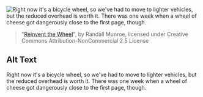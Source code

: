 ![Right now it's a bicycle wheel, so we've had to move to lighter vehicles, but the reduced overhead is worth it. There was one week when a wheel of cheese got dangerously close to the first page, though.](https://imgs.xkcd.com/comics/reinvent_the_wheel.png)
> "[Reinvent the Wheel](https://xkcd.com/2140/)", by Randall Munroe, licensed under Creative Commons Attribution-NonCommercial 2.5 License

## Alt Text
Right now it's a bicycle wheel, so we've had to move to lighter vehicles, but the reduced overhead is worth it. There was one week when a wheel of cheese got dangerously close to the first page, though.
